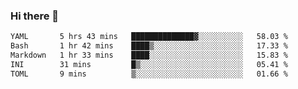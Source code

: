 ### Hi there 👋

<!--
**urzz/urzz** is a ✨ _special_ ✨ repository because its `README.md` (this file) appears on your GitHub profile.

Here are some ideas to get you started:

- 🔭 I’m currently working on ...
- 🌱 I’m currently learning ...
- 👯 I’m looking to collaborate on ...
- 🤔 I’m looking for help with ...
- 💬 Ask me about ...
- 📫 How to reach me: ...
- 😄 Pronouns: ...
- ⚡ Fun fact: ...
-->

<!--START_SECTION:waka-->

```txt
YAML       5 hrs 43 mins   ██████████████▓░░░░░░░░░░   58.03 %
Bash       1 hr 42 mins    ████▒░░░░░░░░░░░░░░░░░░░░   17.33 %
Markdown   1 hr 33 mins    ████░░░░░░░░░░░░░░░░░░░░░   15.83 %
INI        31 mins         █▒░░░░░░░░░░░░░░░░░░░░░░░   05.41 %
TOML       9 mins          ▒░░░░░░░░░░░░░░░░░░░░░░░░   01.66 %
```

<!--END_SECTION:waka-->
